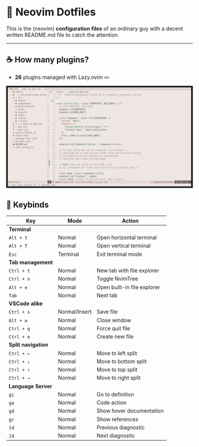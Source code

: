 # 🍙 Neovim Dotfiles
This is the (neovim) <strong>configuration files</strong> of an ordinary guy with a decent written README.md file to catch the attention.
<hr>

## ☕ How many plugins? 
* <strong>26</strong> plugins managed with Lazy.nvim 💤

![Demo](./img/sample.png) 

## 📃 Keybinds 

| Key | Mode | Action |
|-----|------|--------|
|<strong>Terminal</strong>|
| `Alt + t` | Normal | Open horizontal terminal |
| `Alt + T` | Normal | Open vertical terminal |
| `Esc` | Terminal | Exit terminal mode |
|<strong>Tab management</strong>|
| `Ctrl + t` | Normal | New tab with file explorer |
| `Ctrl + n` | Normal | Toggle NvimTree |
| `Alt + e` | Normal | Open built-in file explorer |
| `Tab` | Normal | Next  tab |
|<strong>VSCode alike</strong>|
| `Ctrl + s` | Normal/Insert | Save file |
| `Alt + w` | Normal | Close window |
| `Ctrl + q` | Normal | Force quit file |
| `Ctrl + e` | Normal | Create new file |
|<strong>Split navigation</strong>|
| `Ctrl + ←` | Normal | Move to left split |
| `Ctrl + ↓` | Normal | Move to bottom split |
| `Ctrl + ↑` | Normal | Move to top split |
| `Ctrl + →` | Normal | Move to right split |
|<strong>Language Server </strong>|
| `gi` | Normal | Go to definition |
| `ga` | Normal | Code action |
| `gd` | Normal | Show hover documentation |
| `gr` | Normal | Show references |
| `[d` | Normal | Previous diagnostic |
| `]d` | Normal | Next diagnostic |